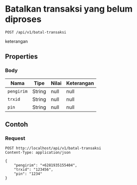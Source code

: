 # Batalkan transaksi yang belum diproses
```http
POST /api/v1/batal-transaksi
```
keterangan
## Properties
### Body
Nama | Tipe | Nilai | Keterangan
--- | --- | --- | ---
<code>pengirim</code> | String | null | null
<code>trxid</code> | String | null | null
<code>pin</code> | String | null | null
## Contoh
### Request
```http
POST http://localhost/api/v1/batal-transaksi
Content-Type: application/json

{
    "pengirim": "+6281935155404",
    "trxid": "123456",
    "pin": "1234"
}


```
